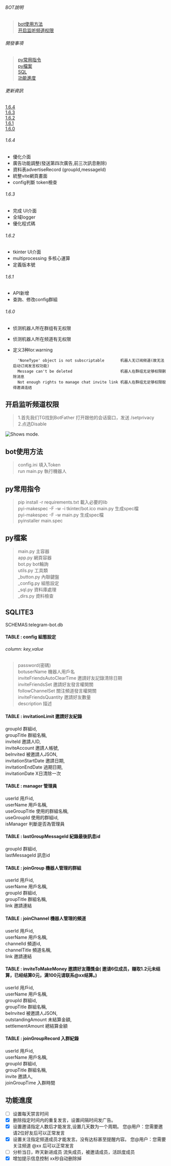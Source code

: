 ###### BOT說明
>[bot使用方法](#bot使用方法)  
[开启监听频道权限](#开启监听频道权限)  

###### 開發事項  
>[py常用指令](#py常用指令)  
[py檔案](#py檔案)  
[SQL](#SQLITE3)  
[功能進度](#功能進度)  

###### 更新資訊
[1.6.4](#1.6.4)  
[1.6.3](#1.6.3)  
[1.6.2](#1.6.2)  
[1.6.1](#1.6.1)  
[1.6.0](#1.6.0)  

###### 1.6.4
* 優化介面
* 廣告功能調整(發送第四次廣告,前三次訊息刪除)
* 資料表advertiseRecord (groupId,messageId)
* 統整vite網頁畫面
* config判斷 token檢查
###### 1.6.3
* 完成 UI介面
* 全域logger
* 優化程式碼
###### 1.6.2
* tkinter UI介面
* multiprocessing 多核心運算
* 定義版本號
###### 1.6.1
* API新增
* 查詢、修改config群組
###### 1.6.0
* 侦测机器人所在群组有无权限
* 侦测机器人所在频道有无权限
* 定义3种lor.warning  

        'NoneType' object is not subscriptable       机器人无订阅频道(故无法启动订阅发言权功能)  
        Message can't be deleted                     机器人在群组无足够权限删除消息  
        Not enough rights to manage chat invite link 机器人在群组无足够权限取得邀请连结  



## 开启监听频道权限  
>1.首先我们TG找到BotFather 打开跟他的会话窗口，发送 /setprivacy  
2.点选Disable
<picture>
  <img alt="Shows mode." src="https://img-blog.csdnimg.cn/img_convert/6ed7818985d811d5445ff88cc88b029b.png">
</picture>  



## bot使用方法
>config.ini 填入Token  
run main.py 執行機器人  



## py常用指令
> pip install -r requirements.txt 載入必要的lib  
pyi-makespec -F -w -i tkinter/bot.ico main.py 生成spec檔  
pyi-makespec -F -w main.py 生成spec檔  
pyinstaller main.spec


## py檔案
>main.py  主容器  
app.py  網頁容器  
bot.py bot輪詢  
utils.py  工具類  
_button.py  內聯鍵盤  
_config.py  組態設定  
_sql.py  資料庫處理  
_dirs.py  資料檢查  



## SQLITE3
SCHEMAS:telegram-bot.db
#### TABLE : config  組態設定
###### column: key,value
>password(密碼)  
botuserName 機器人用戶名  
inviteFriendsAutoClearTime 邀請好友記錄清除日期  
inviteFriendsSet 邀請好友發言權開關  
followChannelSet 關注頻道發言權開關  
inviteFriendsQuantity 邀請好友數量  
description 描述  

#### TABLE : invitationLimit 邀請好友紀錄
groupId 群組id,  
groupTitle 群組名稱,  
inviteId 邀請人ID,  
inviteAccount 邀請人帳號,  
beInvited 被邀請人JSON,  
invitationStartDate 邀請日期,  
invitationEndDate 過期日期,  
invitationDate X日清除一次
#### TABLE : manager 管理員
userId 用戶id,  
userName 用戶名稱,  
useGroupTitle 使用的群組名稱,  
useGroupId 使用的群組id,  
isManager 判斷是否為管理員
#### TABLE : lastGroupMessageId 紀錄最後訊息id
groupId 群組id,  
lastMessageId 訊息id
#### TABLE : joinGroup 機器人管理的群組
userId 用戶id,  
userName 用戶名稱,  
groupId 群組id,  
groupTitle 群組名稱,  
link 邀請連結
#### TABLE : joinChannel 機器人管理的頻道
userId 用戶id,  
userName 用戶名稱,  
channelId 頻道id,  
channelTitle 頻道名稱,  
link 邀請連結
#### TABLE : inviteToMakeMoney 邀請好友賺獎金( 邀请6位成员，赚取1.2元未结算，已经结算0元，满100元请联系@xx结算。)
userId 用戶id,  
userName 用戶名稱,  
groupId 群組id,  
groupTitle 群組名稱,  
beInvited 被邀請人JSON,  
outstandingAmount 未結算金額,  
settlementAmount 總結算金額
#### TABLE : joinGroupRecord 入群紀錄
userId 用戶id,  
userName 用戶名稱,  
groupId 群組id,  
groupTitle 群組名稱,  
invite 邀請人,  
joinGroupTime 入群時間



## 功能進度
- [ ] 设置每天禁言时间  
- [x] 删除指定时间内的重复发言，设置间隔时间发广告。  
- [x] 设置邀请指定人数后才能发言,设置几天数为一个周期。 您@用户：您需要邀请2位好友后可以正常发言  
- [x] 设置关注指定频道成员才能发言。没有达标甚至提醒内容。 您@用户：您需要关注频道 @xx 后可以正常发言  
- [ ] 分析当日，昨天新进成员 流失成员，被邀请成员，活跃度成员  
- [x] 增加提示信息控制 xx秒自动删除掉  
